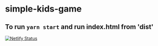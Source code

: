 # simple-kids-game

## To run `yarn start` and run index.html from 'dist'

[![Netlify Status](https://api.netlify.com/api/v1/badges/a42a5b44-a394-4399-90b0-b0f01952548e/deploy-status)](https://app.netlify.com/sites/relaxed-shirley-f5d694/deploys)
